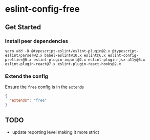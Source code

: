 # eslint-config-free

## Get Started

### Install peer dependencies

```
yarn add -D @typescript-eslint/eslint-plugin@2.x @typescript-eslint/parser@2.x babel-eslint@10.x eslint@6.x eslint-config-prettier@6.x eslint-plugin-import@2.x eslint-plugin-jsx-a11y@6.x eslint-plugin-react@7.x eslint-plugin-react-hooks@2.x
```

### Extend the config

Ensure the `free` config is in the `extends`

```json
{
  "extends": "free"
}
```

## TODO

- update reporting level making it more strict
